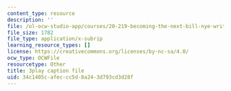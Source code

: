 ```yaml
---
content_type: resource
description: ''
file: /ol-ocw-studio-app/courses/20-219-becoming-the-next-bill-nye-writing-and-hosting-the-educational-show-january-iap-2015/34c1405cafeccc5d8a243d793cd3d28f_7LTzsMNPuuk.srt
file_size: 1782
file_type: application/x-subrip
learning_resource_types: []
license: https://creativecommons.org/licenses/by-nc-sa/4.0/
ocw_type: OCWFile
resourcetype: Other
title: 3play caption file
uid: 34c1405c-afec-cc5d-8a24-3d793cd3d28f
---
```

